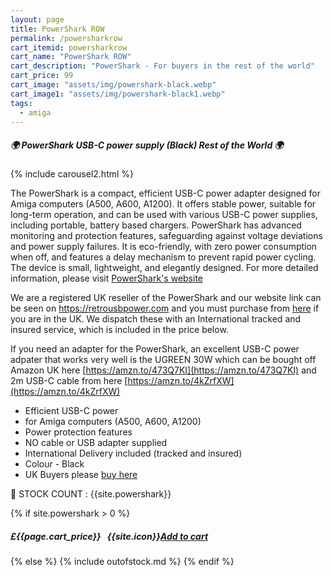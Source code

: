 ```yaml
---
layout: page
title: PowerShark ROW
permalink: /powersharkrow
cart_itemid: powersharkrow
cart_name: "PowerShark ROW"
cart_description: "PowerShark - For buyers in the rest of the world"
cart_price: 99
cart_image: "assets/img/powershark-black.webp"
cart_image1: "assets/img/powershark-black1.webp"
tags: 
  - amiga
---
```


##### 🌍 PowerShark USB-C power supply (Black) Rest of the World 🌍

{% include carousel2.html %}

The PowerShark is a compact, efficient USB-C power adapter designed for Amiga computers (A500, A600, A1200). It offers stable power, suitable for long-term operation, and can be used with various USB-C power supplies, including portable, battery based chargers. PowerShark has advanced monitoring and protection features, safeguarding against voltage deviations and power supply failures. It is eco-friendly, with zero power consumption when off, and features a delay mechanism to prevent rapid power cycling. The device is small, lightweight, and elegantly designed. For more detailed information, please visit <a href="https://retrousbpower.com" target="_blank">PowerShark's website</a>

We are a registered UK reseller of the PowerShark and our website link can be seen on <a href="https://retrousbpower.com" target="_blank">https://retrousbpower.com</a> and you must purchase from [here](/powershark) if you are in the UK. We dispatch these with an International tracked and insured service, which is included in the price below.

If you need an adapter for the PowerShark, an excellent USB-C power adpater that works very well is the UGREEN 30W which can be bought off Amazon UK here [https://amzn.to/473Q7KI](https://amzn.to/473Q7KI) and 2m USB-C cable from here [https://amzn.to/4kZrfXW](https://amzn.to/4kZrfXW) 

* Efficient USB-C power
* for Amiga computers (A500, A600, A1200)
* Power protection features
* NO cable or USB adapter supplied
* International Delivery included (tracked and insured)
* Colour - Black
* UK Buyers please [buy here](/powershark)

&#128221; STOCK COUNT : {{site.powershark}}

{% if site.powershark > 0 %}
##### £{{page.cart_price}} &nbsp; {{site.icon}}[Add to cart](/cart#{{page.cart_itemid}})
{% else %}
{% include outofstock.md %}
{% endif %}